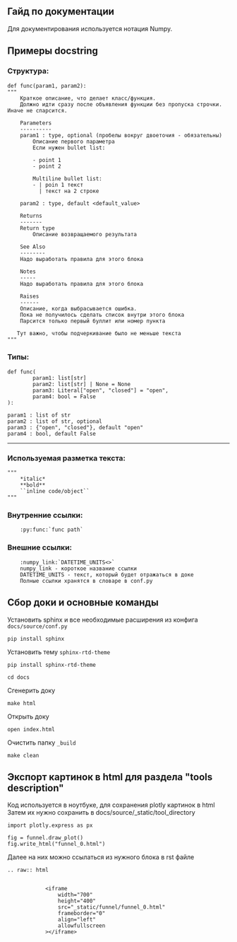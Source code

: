 Гайд по документации
----

Для документирования используется нотация Numpy.

## Примеры docstring
### Cтруктура:

```
def func(param1, param2):
"""
    Краткое описание, что делает класс/функция.
    Должно идти сразу после объявления функции без пропуска строчки. Иначе не спарсится.

    Parameters
    ----------
    param1 : type, optional (пробелы вокруг двоеточия - обязательны)
        Описание первого параметра
        Если нужен bullet list:

        - point 1
        - point 2

        Multiline bullet list:
        - | poin 1 текст
          | текст на 2 строке

    param2 : type, default <default_value>

    Returns
    -------
    Return type
        Описание возвращаемого результата

    See Also
    --------
    Надо выработать правила для этого блока

    Notes
    -----
    Надо выработать правила для этого блока

    Raises
    ------
    Описание, когда выбрасывается ошибка.
    Пока не получилось сделать список внутри этого блока
    Парсится только первый буллит или номер пункта

   Тут важно, чтобы подчеркивание было не меньше текста
"""
```

### Типы:
```
def func(
        param1: list[str]
        param2: list[str] | None = None
        param3: Literal["open", "closed"] = "open",
        param4: bool = False
):

param1 : list of str
param2 : list of str, optional
param3 : {"open", "closed"}, default "open"
param4 : bool, default False

```


---
### Используемая разметка текста:
```
"""
    *italic*
    **bold**
    ``inline code/object``
"""
```

### Внутренние ссылки:

```
    :py:func:`func path`
```
### Внешние ссылки:

```
    :numpy_link:`DATETIME_UNITS<>`
    numpy_link - короткое название ссылки
    DATETIME_UNITS - текст, который будет отражаться в доке
    Полные ссылки хранятся в словаре в conf.py

```

## Сбор доки и основные команды
Установить sphinx и все необходимые расширения из конфига `docs/source/conf.py`

```commandline
pip install sphinx
```
Установить тему `sphinx-rtd-theme`
```commandline
pip install sphinx-rtd-theme
```
```commandline
cd docs
```
Cгенерить доку

```commandline
make html
```

Открыть доку

```commandline
open index.html
```

Очистить папку `_build`
```commandline
make clean
```

## Экспорт картинок в html для раздела "tools description"
Код используется в ноутбуке, для сохранения plotly картинок в html
Затем их нужно сохранить в docs/source/_static/tool_directory

```
import plotly.express as px

fig = funnel.draw_plot()
fig.write_html("funnel_0.html")
```

Далее на них можно ссылаться из нужного блока в rst файле

```
.. raw:: html


            <iframe
                width="700"
                height="400"
                src="_static/funnel/funnel_0.html"
                frameborder="0"
                align="left"
                allowfullscreen
            ></iframe>
```
